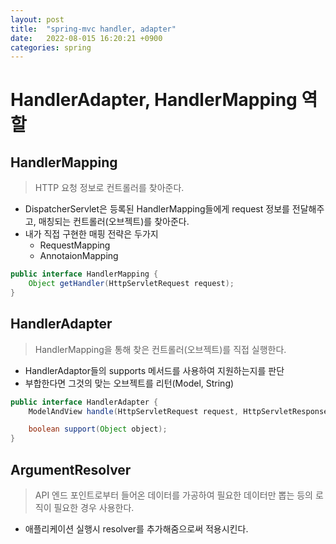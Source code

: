 ```yaml
---
layout: post
title:  "spring-mvc handler, adapter"
date:   2022-08-015 16:20:21 +0900
categories: spring
---
```


# HandlerAdapter, HandlerMapping 역할

## HandlerMapping

> HTTP 요청 정보로 컨트롤러를 찾아준다.

- DispatcherServlet은 등록된 HandlerMapping들에게 request 정보를 전달해주고, 매칭되는 컨트롤러(오브젝트)를 찾아준다.
- 내가 직접 구현한 매핑 전략은 두가지
    - RequestMapping
    - AnnotaionMapping

```java
public interface HandlerMapping {
    Object getHandler(HttpServletRequest request);
}

```

## HandlerAdapter
> HandlerMapping을 통해 찾은 컨트롤러(오브젝트)를 직접 실행한다.

- HandlerAdaptor들의 supports 메서드를 사용하여 지원하는지를 판단
- 부합한다면 그것의 맞는 오브젝트를 리턴(Model, String)

```java
public interface HandlerAdapter {
    ModelAndView handle(HttpServletRequest request, HttpServletResponse response, Object handler) throws Exception;

    boolean support(Object object);
}

```

## ArgumentResolver
> API 엔드 포인트로부터 들어온 데이터를 가공하여 필요한 데이터만 뽑는 등의 로직이 필요한 경우 사용한다.

- 애플리케이션 실행시 resolver를 추가해줌으로써 적용시킨다.